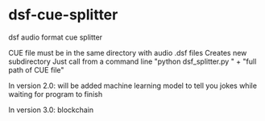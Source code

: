 # dsf-cue-splitter
dsf audio format cue splitter

CUE file must be in the same directory with audio .dsf files
Creates new subdirectory
Just call from a command line "python dsf_splitter.py " + "full path of CUE file"
  
In version 2.0: will be added machine learning model to tell you jokes while waiting for program to finish
  
In version 3.0: blockchain 

